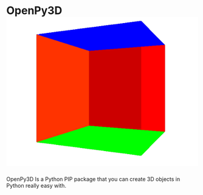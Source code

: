 # OpenPy3D ![Logo](https://raw.githubusercontent.com/Ztrolix/OpenPy3D/main/assets/icon_2.png)
OpenPy3D Is a Python PIP package that you can create 3D objects in Python really easy with.